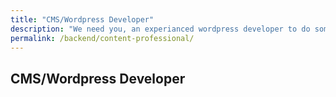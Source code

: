 ```yaml
---
title: "CMS/Wordpress Developer"
description: "We need you, an experianced wordpress developer to do some cool stuff with wordpress."
permalink: /backend/content-professional/
---
```

## CMS/Wordpress Developer